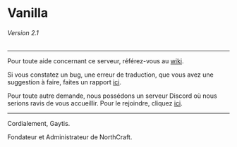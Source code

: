 <h1>Vanilla</h1>
<h6>Version 2.1</h6>

---

Pour toute aide concernant ce serveur, référez-vous au [wiki](https://github.com/Gayytis/NorthCraft/wiki).

Si vous constatez un bug, une erreur de traduction, que vous avez une suggestion à faire, faites un rapport [ici](https://github.com/Gayytis/NorthCraft/issues/new/choose).


Pour toute autre demande, nous possédons un serveur Discord où nous serions ravis de vous accueillir. Pour le rejoindre, cliquez [ici](https://mc-northcraft.fr/discord).

---
Cordialement, Gaytis.

Fondateur et Administrateur de NorthCraft.
